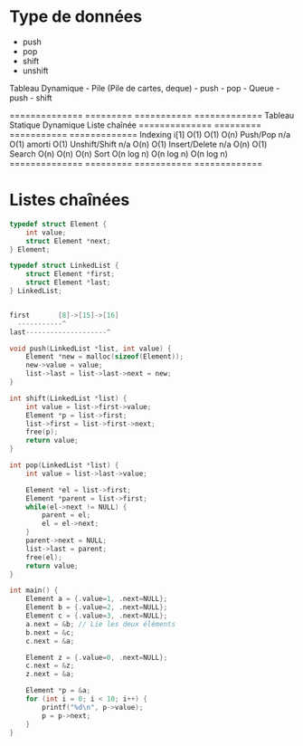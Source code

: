 # Type de données

- push
- pop
- shift
- unshift

Tableau Dynamique
    - Pile (Pile de cartes, deque)
      - push
      - pop
    - Queue
      - push
      - shift

==============  =========  ===========  =============
                Tableau
                Statique   Dynamique    Liste chaînée
==============  =========  ===========  =============
Indexing i[1]   O(1)       O(1)         O(n)
Push/Pop        n/a        O(1) amorti  O(1)
Unshift/Shift   n/a        O(n)         O(1)
Insert/Delete   n/a        O(n)         O(1)
Search          O(n)       O(n)         O(n)
Sort            O(n log n) O(n log n)   O(n log n)
==============  =========  ===========  =============

# Listes chaînées

```c
typedef struct Element {
    int value;
    struct Element *next;
} Element;

typedef struct LinkedList {
    struct Element *first;
    struct Element *last;
} LinkedList;


first       [8]->[15]->[16]
  -----------^
last--------------------^

void push(LinkedList *list, int value) {
    Element *new = malloc(sizeof(Element));
    new->value = value;
    list->last = list->last->next = new;
}

int shift(LinkedList *list) {
    int value = list->first->value;
    Element *p = list->first;
    list->first = list->first->next;
    free(p);
    return value;
}

int pop(LinkedList *list) {
    int value = list->last->value;

    Element *el = list->first;
    Element *parent = list->first;
    while(el->next != NULL) {
        parent = el;
        el = el->next;
    }
    parent->next = NULL;
    list->last = parent;
    free(el);
    return value;
}

int main() {
    Element a = {.value=1, .next=NULL};
    Element b = {.value=2, .next=NULL};
    Element c = {.value=3, .next=NULL};
    a.next = &b; // Lie les deux éléments
    b.next = &c;
    c.next = &a;

    Element z = {.value=0, .next=NULL};
    c.next = &z;
    z.next = &a;

    Element *p = &a;
    for (int i = 0; i < 10; i++) {
        printf("%d\n", p->value);
        p = p->next;
    }
}
```


